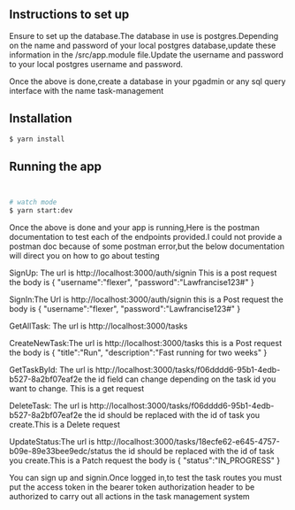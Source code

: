 ## Instructions to set up
Ensure to set up the database.The database in use is postgres.Depending on the name and password of your local postgres database,update these information in the
/src/app.module file.Update the username and password to your local postgres username and password.

Once the above is done,create a database in your pgadmin or any sql query interface with the name task-management

## Installation

```bash
$ yarn install
```

## Running the app

```bash


# watch mode
$ yarn start:dev


```

Once the above is done and your app is running,Here is the postman documentation to test each of the endpoints provided.I could not provide a postman doc because of some postman error,but the below documentation will direct you on how to go about testing

SignUp: The url is http://localhost:3000/auth/signin This is a post request
the body is {
    "username":"flexer",
    "password":"Lawfrancise123#"
}

SignIn:The Url is http://localhost:3000/auth/signin this is a Post request
the body is {
    "username":"flexer",
    "password":"Lawfrancise123#"
}

GetAllTask: The url is http://localhost:3000/tasks

CreateNewTask:The url is http://localhost:3000/tasks this is a Post request
the body is {
    "title":"Run",
    "description":"Fast running for two weeks"
}
 
GetTaskById: The url is http://localhost:3000/tasks/f06dddd6-95b1-4edb-b527-8a2bf07eaf2e the id field can change depending on the task id you want to change. This is a get request

DeleteTask: The url is http://localhost:3000/tasks/f06dddd6-95b1-4edb-b527-8a2bf07eaf2e the id should be replaced with the id of task you create.This is a Delete request


UpdateStatus:The url is http://localhost:3000/tasks/18ecfe62-e645-4757-b09e-89e33bee9edc/status the id should be replaced with the id of task you create.This is a Patch request
the body is {
    "status":"IN_PROGRESS"
}

You can sign up and signin.Once logged in,to test the task routes you must put the access token in the bearer token authorization header to be authorized to carry out all actions in the task management system 
